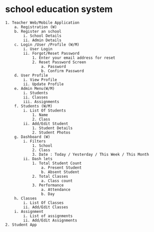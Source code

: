 # school education system
	1. Teacher Web/Mobile Application
		a. Registration (W)
		b. Register an school 
			i. School Details 
			ii. Admin Details 
		c. Login /User /Profile (W/M)
			i. User Login 
			ii. Forgot/Reset Password 
				1. Enter your email address for reset
				2. Reset Password Screen 
					a. Password 
					b. Confirm Password 
		d. User Profile 
			i. View Profile 
			ii. Update Profile 
		e. Admin Menu(W/M) 
			i. Students 
			ii. Classes
			iii. Assignments
		f. Students (W/M)
			i. List Of Students 
				1. Name 
				2. Class 
			ii. Add/Edit Student 
				1. Student Details 
				2. Student Photos 
		g. Dashboard (W)
			i. Filters 
				1. School 
				2. Class 
				3. Date : Today / Yesterday / This Week / This Month 
			ii. Dash lets 
				1. Total Student Count 
					a. Present Student 
					b. Absent Student 
				2. Total Classes 
					a. Class count 
				3. Performance 
					a. Attendance 
					b. Day 
		h. Classes
			i. List Of Classes 
			ii. Add/Edit Classes 
		i. Assignment 
			i. List of assignments 
			ii. Add/Edit Assignments 
	2. Student App





 



